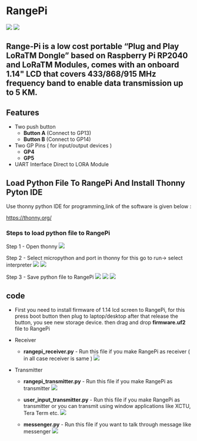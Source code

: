 # RangePi
<img src= "https://github.com/sbcshop/RangePi/blob/main/images/img1.jpg" />
<img src= "https://github.com/sbcshop/RangePi/blob/main/images/img2.jpg" />

## Range-Pi is a low cost portable “Plug and Play LoRaTM Dongle” based on Raspberry Pi RP2040 and  LoRaTM Modules, comes with an onboard 1.14" LCD that covers 433/868/915 MHz frequency band to enable data transmission up to 5 KM.

## Features
  * Two push button
    * **Button A** (Connect to GP13)
    * **Button B** (Connect to GP14)  
  * Two GP Pins ( for input/output devices )
    * **GP4**
    * **GP5**
  * UART Interface Direct to LORA Module

## Load Python File To RangePi And Install Thonny Pyton IDE
Use thonny python IDE for programming,link of the software is given below :

https://thonny.org/

### Steps to load python file to RangePi

Step 1 - Open thonny 
<img src= "https://github.com/sbcshop/RangePi/blob/main/images/img12.JPG" />

Step 2 - Select micropython and port in thonny for this go to run-> select interpreter
<img src= "https://github.com/sbcshop/RangePi/blob/main/images/img9.jpg" />
<img src= "https://github.com/sbcshop/RangePi/blob/main/images/img10.JPG" />

Step 3 - Save python file to RangePi
<img src= "https://github.com/sbcshop/RangePi/blob/main/images/img13.png" />
<img src= "https://github.com/sbcshop/RangePi/blob/main/images/img14.jpng" />
<img src= "https://github.com/sbcshop/RangePi/blob/main/images/img11.jpg" />


## code
* First you need to install firmware of 1.14 lcd screen to RangePi, for this press boot button then plug to laptop/desktop after that release the button, you see new        storage device. then drag and drop **firmware.uf2** file to RangePi

* Receiver
  * **rangepi_receiver.py** - Run this file if you make RangePi as receiver ( in all case receiver is same ) 
    <img src = "https://github.com/sbcshop/RangePi/blob/main/images/img6.JPG" />
 
* Transmitter  
  * **rangepi_transmitter.py** - Run this file if you make RangePi as transmitter 
    <img src = "https://github.com/sbcshop/RangePi/blob/main/images/img5.JPG" />
  
  * **user_input_transmitter.py** - Run this file if you make RangePi as transmitter or you can transmit using window applications like XCTU, Tera Term etc.
    <img src = "https://github.com/sbcshop/RangePi/blob/main/images/img3.JPG" />
    
  * **messenger.py** - Run this file if you want to talk through message like messenger
    <img src = "https://github.com/sbcshop/RangePi/blob/main/images/img7.JPG" />
    
  



  


